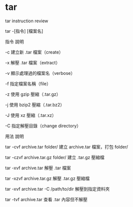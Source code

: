# tar
tar instruction review

tar -[指令]  [檔案名]
 
指令	說明

-c	建立新 .tar 檔案（create）

-x	解壓 .tar 檔案（extract）

-v	顯示處理過的檔案名（verbose）

-f	指定檔案名稱（file）

-z	使用 gzip 壓縮（.tar.gz）

-j	使用 bzip2 壓縮（.tar.bz2）

-J	使用 xz 壓縮（.tar.xz）

-C	指定解壓目錄（change directory）


用法	說明

tar -cvf archive.tar folder/	建立 archive.tar 檔案，打包 folder/

tar -czvf archive.tar.gz folder/	建立 .tar.gz 壓縮檔

tar -xvf archive.tar	解壓 .tar 檔案

tar -xzvf archive.tar.gz	解壓 .tar.gz 壓縮檔

tar -xvf archive.tar -C /path/to/dir	解壓到指定資料夾

tar -tvf archive.tar	查看 .tar 內容但不解壓


